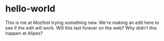 # hello-world
This is me at Mozfest trying something new.
We're making an edit here to see if the edit will work. Will this last forever on the web? Why didn't this happen at Alipes?
